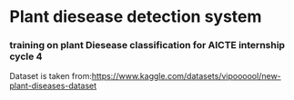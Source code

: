 <h1 styles="color:red"><b>Plant diesease detection system</b></h1>
<h3>training on plant Diesease  classification for AICTE internship cycle 4</h3>
Dataset is taken from:<a href="https://www.kaggle.com/datasets/vipoooool/new-plant-diseases-dataset">https://www.kaggle.com/datasets/vipoooool/new-plant-diseases-dataset</a><br>


